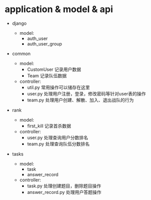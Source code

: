 

# application & model & api
- django
  - model:
    - auth_user
    - auth_user_group
- common
  - model:
    - CustomUser 记录用户数据
    - Team 记录队伍数据
  - controller:
    - util.py 常用操作可以储存在这里
    - user.py 处理用户注册，登录，修改密码等针对user表的操作
    - team.py 处理用户创建、解散、加入、退出战队的行为

- rank
  - model:
    - first_kill 记录首杀数据
  - controller:
    - user.py 处理查询用户分数排名
    - team.py 处理查询队伍分数排名

- tasks
  - model:
    - task
    - answer_record
  - controller:
    - task.py 处理创建题目，删除题目操作
    - answer_record.py 处理用户答题操作
